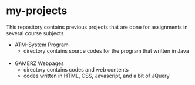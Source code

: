 # my-projects
This repository contains previous projects that are done for assignments in several course subjects<br/>
 * ATM-System Program<br/>
    - directory contains source codes for the program that written in Java<br/><br/>
 * GAMERZ Webpages<br/>
    - directory contains codes and web contents<br/>
    - codes written in HTML, CSS, Javascript, and a bit of JQuery
